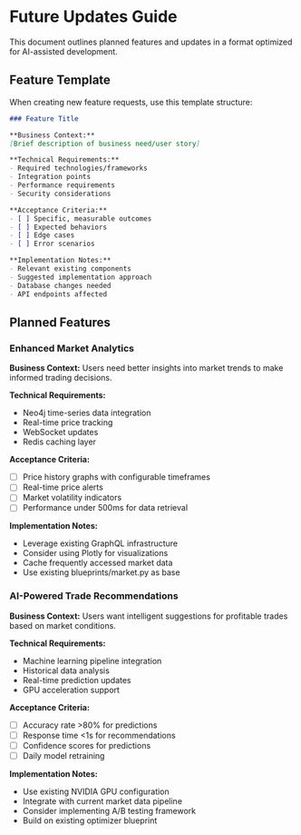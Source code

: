 # Future Updates Guide

This document outlines planned features and updates in a format optimized for AI-assisted development.

## Feature Template

When creating new feature requests, use this template structure:

```markdown
### Feature Title

**Business Context:**
[Brief description of business need/user story]

**Technical Requirements:**
- Required technologies/frameworks
- Integration points
- Performance requirements
- Security considerations

**Acceptance Criteria:**
- [ ] Specific, measurable outcomes
- [ ] Expected behaviors
- [ ] Edge cases
- [ ] Error scenarios

**Implementation Notes:**
- Relevant existing components
- Suggested implementation approach
- Database changes needed
- API endpoints affected
```

## Planned Features

### Enhanced Market Analytics

**Business Context:**
Users need better insights into market trends to make informed trading decisions.

**Technical Requirements:**
- Neo4j time-series data integration
- Real-time price tracking
- WebSocket updates
- Redis caching layer

**Acceptance Criteria:**
- [ ] Price history graphs with configurable timeframes
- [ ] Real-time price alerts
- [ ] Market volatility indicators
- [ ] Performance under 500ms for data retrieval

**Implementation Notes:**
- Leverage existing GraphQL infrastructure
- Consider using Plotly for visualizations
- Cache frequently accessed market data
- Use existing blueprints/market.py as base

### AI-Powered Trade Recommendations

**Business Context:**
Users want intelligent suggestions for profitable trades based on market conditions.

**Technical Requirements:**
- Machine learning pipeline integration
- Historical data analysis
- Real-time prediction updates
- GPU acceleration support

**Acceptance Criteria:**
- [ ] Accuracy rate >80% for predictions
- [ ] Response time <1s for recommendations
- [ ] Confidence scores for predictions
- [ ] Daily model retraining

**Implementation Notes:**
- Use existing NVIDIA GPU configuration
- Integrate with current market data pipeline
- Consider implementing A/B testing framework
- Build on existing optimizer blueprint